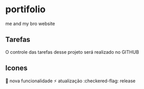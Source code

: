 # portifolio
me and my bro website

## Tarefas

O controle das tarefas desse projeto será realizado no GITHUB

## Icones

:baby: nova funcionalidade
:zap: atualização
:checkered-flag: release
